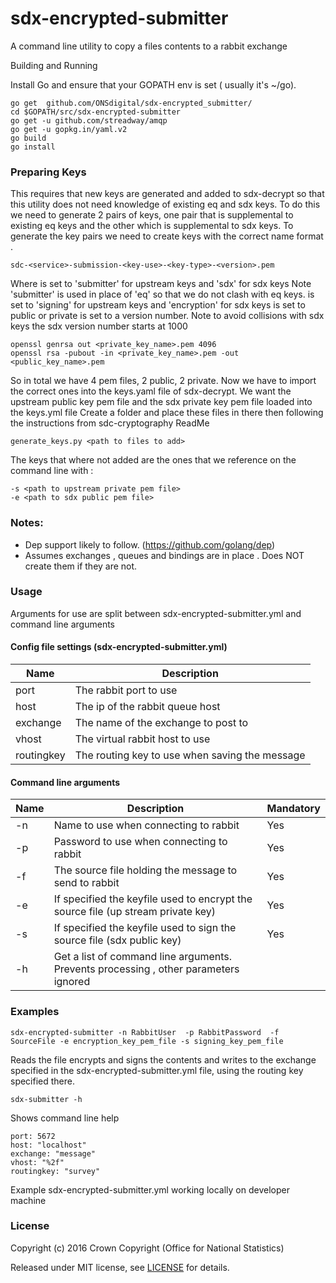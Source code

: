 # sdx-encrypted-submitter

A command line utility to copy a files contents to a rabbit exchange

Building and Running

Install Go and ensure that your GOPATH env is set ( usually it's ~/go).

```
go get  github.com/ONSdigital/sdx-encrypted_submitter/
cd $GOPATH/src/sdx-encrypted-submitter
go get -u github.com/streadway/amqp
go get -u gopkg.in/yaml.v2
go build
go install
```

### Preparing Keys

This requires that new keys are generated and added to sdx-decrypt so that this utility does not 
need knowledge of existing eq and sdx keys. To do this we need to generate 2 pairs of keys, one pair that 
is supplemental to existing eq keys and the other which is supplemental to sdx keys.
To generate the key pairs we need to create keys with the correct name format .
```
sdc-<service>-submission-<key-use>-<key-type>-<version>.pem
```
Where 
<service> is set to 'submitter' for upstream keys and 'sdx' for sdx keys
Note 'submitter' is used in place of 'eq' so that we do not clash with eq keys.
<key-use> is set to 'signing' for upstream keys and 'encryption' for sdx keys
<key-type> is set to public or private
<version> is set to a version number. Note to avoid collisions with sdx keys the sdx version number starts at 1000

```
openssl genrsa out <private_key_name>.pem 4096 
openssl rsa -pubout -in <private_key_name>.pem -out <public_key_name>.pem
```

So in total we have 4 pem files, 2 public, 2 private. 
Now we have to import the correct ones into the keys.yaml file of sdx-decrypt. 
We want the upstream public key pem file and the sdx private key pem file loaded into the keys.yml file
Create a folder and place these files in there then following the instructions from sdc-cryptography ReadMe
```
generate_keys.py <path to files to add>
```
The keys that where not added are the ones that we reference on the command line with :
```
-s <path to upstream private pem file>
-e <path to sdx public pem file>
```

### Notes: 
* Dep support likely to follow. (https://github.com/golang/dep)
* Assumes exchanges , queues and bindings are in place . Does NOT create them if they are not.


### Usage

Arguments for use are split between sdx-encrypted-submitter.yml and command line arguments

#### Config file settings (sdx-encrypted-submitter.yml) 

Name | Description
-----|--------- 
port|The rabbit port to use 
host|The ip of the rabbit queue host
exchange|The name of the exchange to post to
vhost|The virtual rabbit host to use 
routingkey|The routing key to use when saving the message

#### Command line arguments

Name | Description | Mandatory
-----|---------|----------
-n|Name to use when connecting to rabbit|Yes
-p|Password to use when connecting to rabbit|Yes
-f|The source file holding the message to send to rabbit|Yes
-e|If specified the keyfile used to encrypt the source file (up stream private key)|Yes
-s|If specified the keyfile used to sign the source file (sdx public key)|Yes
-h|Get a list of command line arguments. Prevents processing , other parameters ignored
 


### Examples
```
sdx-encrypted-submitter -n RabbitUser  -p RabbitPassword  -f SourceFile -e encryption_key_pem_file -s signing_key_pem_file
```

Reads the file encrypts and signs the contents and writes to the exchange specified in the sdx-encrypted-submitter.yml file, using the routing key specified there.

```
sdx-submitter -h  
```
Shows command line help

```
port: 5672
host: "localhost"
exchange: "message"
vhost: "%2f"
routingkey: "survey"

```
Example sdx-encrypted-submitter.yml working locally on developer machine


### License

Copyright (c) 2016 Crown Copyright (Office for National Statistics)

Released under MIT license, see [LICENSE](LICENSE) for details.











































































































































































































































































































